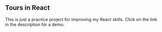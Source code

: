 ## Tours in React

This is just a practice project for improving my React skills. Click on the link in the description for a demo.
